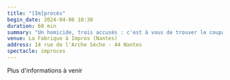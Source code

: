 ```yaml
---
title: "[Im]procès"
begin_date: 2024-04-06 18:30
duration: 60 min
summary: "Un homicide, trois accusés : c'est à vous de trouver le coupable !"
venue: La Fabrique à Impros (Nantes)
address: 14 rue de l'Arche Sèche - 44 Nantes
spectacle: improces
---
```


Plus d'informations à venir
